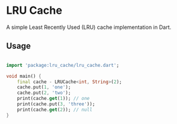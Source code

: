 # LRU Cache

A simple Least Recently Used (LRU) cache implementation in Dart.

## Usage

```dart

import 'package:lru_cache/lru_cache.dart';

void main() {
    final cache - LRUCache<int, String>(2);
    cache.put(1, 'one');
    cache.put(2, 'two');
    print(cache.get(1)); // one
    print(cache.put(3, 'three'));
    print(cache.get(2)); // null
}